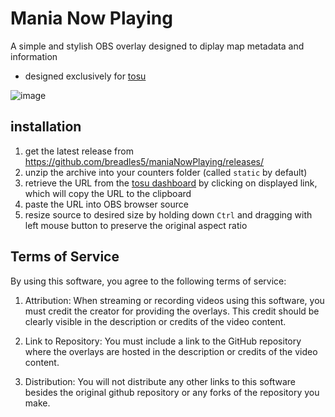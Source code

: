 # Mania Now Playing
A simple and stylish OBS overlay designed to diplay map metadata and information   
 - designed exclusively for [tosu](https://github.com/kotrikd/tosu)   

![image](https://github.com/breadles5/maniaNowPlaying/assets/101068519/60520ac5-44a9-484d-8890-c437012c9979)


## installation
1. get the latest release from https://github.com/breadles5/maniaNowPlaying/releases/
2. unzip the archive into your counters folder (called `static` by default)
3. retrieve the URL from the [tosu dashboard](http://127.0.0.1:24050/) by clicking on displayed link, which will copy the URL to the clipboard
4. paste the URL into OBS browser source
5. resize source to desired size by holding down `Ctrl` and dragging with left mouse button to preserve the original aspect ratio

## Terms of Service
By using this software, you agree to the following terms of service:

1. Attribution: When streaming or recording videos using this software, you must credit the creator for providing the overlays. This credit should be clearly visible in the description or credits of the video content.

2. Link to Repository: You must include a link to the GitHub repository where the overlays are hosted in the description or credits of the video content.

3. Distribution: You will not distribute any other links to this software besides the original github repository or any forks of the repository you make. 